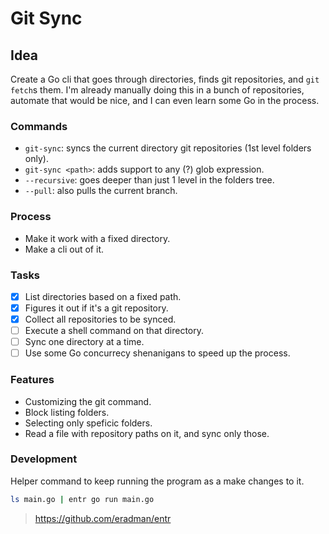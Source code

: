 # Git Sync

## Idea

Create a Go cli that goes through directories, finds git repositories, and `git fetch`s them.
I'm already manually doing this in a bunch of repositories, automate that would be nice, and I can even learn some Go in the process.

### Commands

- `git-sync`: syncs the current directory git repositories (1st level folders only).
- `git-sync <path>`: adds support to any (?) glob expression.
- `--recursive`: goes deeper than just 1 level in the folders tree.
- `--pull`: also pulls the current branch.

### Process

- Make it work with a fixed directory.
- Make a cli out of it.

### Tasks

- [x] List directories based on a fixed path.
- [x] Figures it out if it's a git repository.
- [x] Collect all repositories to be synced.
- [ ] Execute a shell command on that directory.
- [ ] Sync one directory at a time.
- [ ] Use some Go concurrecy shenanigans to speed up the process.

### Features

- Customizing the git command.
- Block listing folders.
- Selecting only speficic folders.
- Read a file with repository paths on it, and sync only those.

### Development

Helper command to keep running the program as a make changes to it.

```bash
ls main.go | entr go run main.go
```

> https://github.com/eradman/entr
